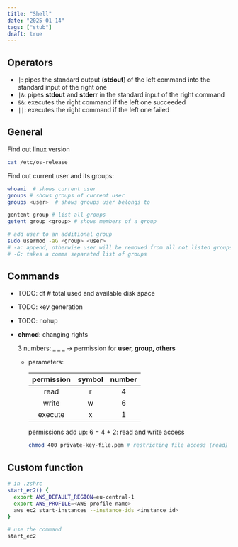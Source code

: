 ```yaml
---
title: "Shell"
date: "2025-01-14"
tags: ["stub"]
draft: true
---
```


## Operators

- `|`: pipes the standard output (__stdout__) of the left command into the standard input of the right one
- `|&`: pipes __stdout__ and __stderr__ in the standard input of the right command
- `&&`: executes the right command if the left one succeeded
- `||`: executes the right command if the left one failed

## General

Find out linux version

```bash
cat /etc/os-release
```

Find out current user and its groups:

```bash
whoami  # shows current user
groups # shows groups of current user
groups <user>  # shows groups user belongs to

gentent group # list all groups
getent group <group> # shows members of a group

# add user to an additional group
sudo usermod -aG <group> <user>
# -a: append, otherwise user will be removed from all not listed groups
# -G: takes a comma separated list of groups
```

## Commands

- TODO: df # total used and available disk space

- TODO: key generation

- TODO: nohup

- __chmod__: changing rights

  3 numbers: _ _ _ -> permission for **user, group, others**

  - parameters:

    | **permission** | **symbol** | **number** |
    | :------------: | :--------: | :--------: |
    |      read      |     r      |     4      |
    |     write      |     w      |     6      |
    |    execute     |     x      |     1      |

    permissions add up: 6 = 4 + 2: read and write access

    ```bash
    chmod 400 private-key-file.pem # restricting file access (read) to yourself
    ```

## Custom function 
```bash 
# in .zshrc
start_ec2() {
  export AWS_DEFAULT_REGION=eu-central-1
  export AWS_PROFILE=<AWS profile name>
  aws ec2 start-instances --instance-ids <instance id>
}

# use the command
start_ec2
```
